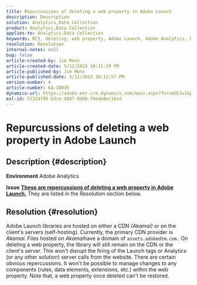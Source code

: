 ```yaml
---
title: Repurcussions of deleting a web property in Adobe Launch
description: Description
solution: Analytics,Data Collection
product: Analytics,Data Collection
applies-to: Analytics,Data Collection
keywords: KCS, deleting, web property, Adobe Launch, Adobe Analytics, Data Collection, FAQ
resolution: Resolution
internal-notes: null
bug: false
article-created-by: Jim Menn
article-created-date: 5/12/2023 10:11:39 PM
article-published-by: Jim Menn
article-published-date: 5/12/2023 10:11:57 PM
version-number: 4
article-number: KA-18035
dynamics-url: https://adobe-ent.crm.dynamics.com/main.aspx?forceUCI=1&pagetype=entityrecord&etn=knowledgearticle&id=7a507ef6-11f1-ed11-8849-6045bd006295
exl-id: 57324f95-b3ce-4887-9dd0-70ede8ec16cd
---
```

# Repurcussions of deleting a web property in Adobe Launch

## Description {#description}


<b>Environment</b>
 Adobe Analytics

<b>Issue</b>
<u><b>These are repercussions of deleting a web property in Adobe Launch.</b></u>
 They are listed in the Resolution section below.


## Resolution {#resolution}


Adobe Launch libraries are hosted on either a CDN *(Akamai)* or on the client's servers (self-hosting).
 Currently, the primary CDN provider is *Akamai*.
 Files hosted on *Akamai*have a domain of `assets.adobedtm.com.` On deleting a web property, the library will still remain on the CDN or the client's server.
 This won't disrupt the firing of the Launch tags or Analytics (or any other solution) server calls from the website.
 There are certain obvious repercussions.
 It won't be possible to manage changes to any components (rules, data elements, extensions, etc.) within the web property.
 Note that, a web property once deleted can't be restored.
